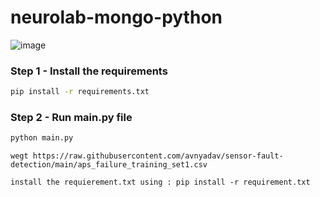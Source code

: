 # neurolab-mongo-python

![image](https://user-images.githubusercontent.com/57321948/196933065-4b16c235-f3b9-4391-9cfe-4affcec87c35.png)

### Step 1 - Install the requirements

```bash
pip install -r requirements.txt
```

### Step 2 - Run main.py file

```bash
python main.py
```

```
wegt https://raw.githubusercontent.com/avnyadav/sensor-fault-detection/main/aps_failure_training_set1.csv
```

```
install the requierement.txt using : pip install -r requirement.txt
```